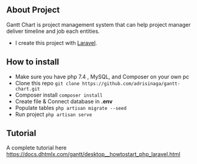 ## About Project

Gantt Chart is project management system that can help project manager deliver timeline and job each entities.

- I create this project with [Laravel](https://laravel.com/docs/).

## How to install

- Make sure you have php 7.4 , MySQL, and Composer on your own pc
- Clone this repo `git clone https://github.com/adrisinaga/gantt-chart.git`
- Composer install `composer install`
- Create file & Connect database in **.env**
- Populate tables `php artisan migrate --seed`
- Run project `php artisan serve`

## Tutorial

A complete tutorial here https://docs.dhtmlx.com/gantt/desktop__howtostart_php_laravel.html
